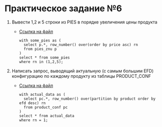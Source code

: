 # Практическое задание №6

1. Вывести 1,2 и 5 строки из PIES в порядке увеличения цены продукта

    * [Ссылка на файл](https://github.com/techhadera/dwh-reboot/tree/master/sql-advanced/src/sql_6_1.sql)   
      ```
      with some_pies as (
        select p.*, row_number() over(order by price asc) rn
        from pies_znu p
      )
      select * from some_pies
      where rn in (1,2,5);
      ```

1. Написать запрос, выводящий актуальную (с самым большим EFD) конфигурацию по каждому продукту из таблицы PRODUCT_CONF

    * [Ссылка на файл](https://github.com/techhadera/dwh-reboot/tree/master/sql-advanced/src/sql_6_2.sql)   
      ```
      with actual_data as (
        select pc.*, row_number() over(partition by product order by efd desc) rn
        from product_conf pc
      )
      select * from actual_data
      where rn = 1;
      ```